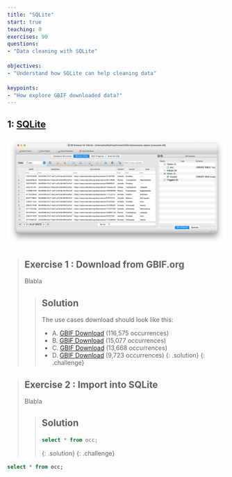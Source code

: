 ```yaml
---
title: "SQLite"
start: true
teaching: 0
exercises: 90
questions:
- "Data cleaning with SQLite"

objectives:
- "Understand how SQLite can help cleaning data"

keypoints:
- "How explore GBIF downloaded data?"
---
```



## 1: [SQLite](https://docs.google.com/presentation/d/1oMPNqm4tU9BwnUo1zJxI0nlXMPfIljYeAqh4vEdJZ_0/edit?usp=sharing)

![SQLite](../assets/img/SQLite.png)

> ## Exercise 1 : Download from GBIF.org
> 
> Blabla
>
> > ## Solution
> > The use cases download should look like this:
> > - A. [GBIF Download](https://doi.org/10.15468/dl.t2hj6v) (116,575 occurrences)
> > - B. [GBIF Download](https://doi.org/10.15468/dl.6gfwt3) (15,077 occurrences)
> > - C. [GBIF Download](https://doi.org/10.15468/dl.qy93m6) (13,668 occurrences)
> > - D. [GBIF Download](https://doi.org/10.15468/dl.6mf27m) (9,723 occurrences)
> > {: .solution}
{: .challenge}

> ## Exercise 2 : Import into SQLite
> 
> Blabla
> > ## Solution
> > ```sql
> > select * from occ; 
> > ```
> > {: .solution}
{: .challenge}


```sql
select * from occ; 
```
